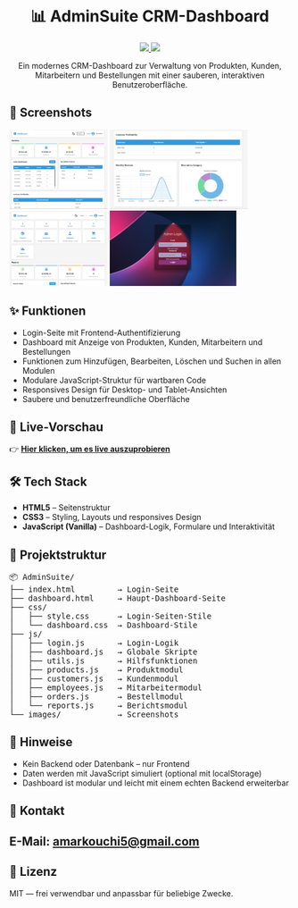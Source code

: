 <h1 align="center">📊 AdminSuite CRM-Dashboard</h1>
<p align="center">
  <a href="https://amarko-med.github.io/AdminSuite/">
    <img src="https://img.shields.io/badge/Live%20Preview-Hier%20klicken-purple?style=for-the-badge">
  </a>
  <a href="https://github.com/amarko-med">
    <img src="https://img.shields.io/badge/Von-MED%20Amarko-blueviolet?style=for-the-badge">
  </a>
</p>

<p align="center">
  Ein modernes CRM-Dashboard zur Verwaltung von Produkten, Kunden, Mitarbeitern und Bestellungen mit einer sauberen, interaktiven Benutzeroberfläche.
</p>

<h2>📸 Screenshots</h2>

<p>
  <img src="Images/Screenshot%202025-10-25%20151948.png" alt="1" width="35%">
  <img src="Images/Screenshot%202025-10-25%20151910.png" alt="2" width="49%">
  <img src="Images/Screenshot%202025-10-25%20151800.png" alt="3" width="35%">
  <img src="Images/Screenshot%202025-10-25%20151706.png" alt="4" width="45%">

</p>


<h2>✨ Funktionen</h2>
<ul>
  <li>Login-Seite mit Frontend-Authentifizierung</li>
  <li>Dashboard mit Anzeige von Produkten, Kunden, Mitarbeitern und Bestellungen</li>
  <li>Funktionen zum Hinzufügen, Bearbeiten, Löschen und Suchen in allen Modulen</li>
  <li>Modulare JavaScript-Struktur für wartbaren Code</li>
  <li>Responsives Design für Desktop- und Tablet-Ansichten</li>
  <li>Saubere und benutzerfreundliche Oberfläche</li>
</ul>

<h2>🔗 Live-Vorschau</h2>
<p> 👉 <a href="https://amarko-med.github.io/AdminSuite/" target="_blank"><strong>Hier klicken, um es live auszuprobieren</strong></a> </p>

<h2>🛠️ Tech Stack</h2>
<ul>
  <li><strong>HTML5</strong> – Seitenstruktur</li>
  <li><strong>CSS3</strong> – Styling, Layouts und responsives Design</li>
  <li><strong>JavaScript (Vanilla)</strong> – Dashboard-Logik, Formulare und Interaktivität</li>
</ul>

<h2>📁 Projektstruktur</h2>
<pre>
📦 AdminSuite/
├── index.html         → Login-Seite
├── dashboard.html     → Haupt-Dashboard-Seite
├── css/
│   ├── style.css      → Login-Seiten-Stile
│   └── dashboard.css  → Dashboard-Stile
├── js/
│   ├── login.js       → Login-Logik
│   ├── dashboard.js   → Globale Skripte
│   ├── utils.js       → Hilfsfunktionen
│   ├── products.js    → Produktmodul
│   ├── customers.js   → Kundenmodul
│   ├── employees.js   → Mitarbeitermodul
│   ├── orders.js      → Bestellmodul
│   └── reports.js     → Berichtsmodul
└── images/            → Screenshots
</pre>

<h2>📌 Hinweise</h2>
<ul>
  <li>Kein Backend oder Datenbank – nur Frontend</li>
  <li>Daten werden mit JavaScript simuliert (optional mit localStorage)</li>
  <li>Dashboard ist modular und leicht mit einem echten Backend erweiterbar</li>
</ul>

## 📩 Kontakt

##  E-Mail: [amarkouchi5@gmail.com](mailto:amarkouchi5@gmail.com)

<h2>📃 Lizenz</h2>
<p>MIT — frei verwendbar und anpassbar für beliebige Zwecke.</p>
